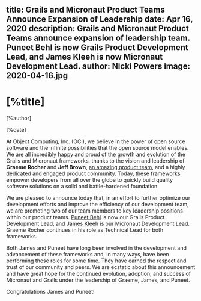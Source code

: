 title: Grails and Micronaut Product Teams Announce Expansion of Leadership 
date: Apr 16, 2020 
description: Grails and Micronaut Product Teams announce expansion of leadership team. Puneet Behl is now Grails Product Development Lead, and James Kleeh is now Micronaut Development Lead.
author: Nicki Powers
image: 2020-04-16.jpg	
---

# [%title]

[%author]

[%date] 

At Object Computing, Inc. (OCI), we believe in the power of open source software and the infinite possibilities 
that the open source model enables. We are all incredibly happy and proud of the growth and evolution of the Grails and Micronaut frameworks, thanks to the vision and leadership of **Graeme Rocher** and **Jeff Brown**, [an amazing product team](https://objectcomputing.com/products/2gm-team), and a highly dedicated and engaged product community. Today, these frameworks empower developers from all over the globe to quickly build quality software solutions on a solid and battle-hardened foundation.

We are pleased to announce today that, in an effort to further optimize our development efforts and improve the efficiency of our development team, we are promoting two of our team members to key leadership positions within our product teams. [Puneet Behl](https://objectcomputing.com/products/2gm-team#behl) is now our Grails Product Development Lead, and [James Kleeh](https://objectcomputing.com/products/2gm-team#kleeh) is our Micronaut Development Lead. Graeme Rocher continues in his role as Technical Lead for both frameworks.

Both James and Puneet have long been involved in the development and advancement of these frameworks and, in many ways, have been performing these roles for some time. They have earned the respect and trust of our community and peers. We are ecstatic about this announcement and have great hope for the continued evolution, adoption, and success of Micronaut and Grails under the leadership of Graeme, James, and Puneet.

Congratulations James and Puneet!

